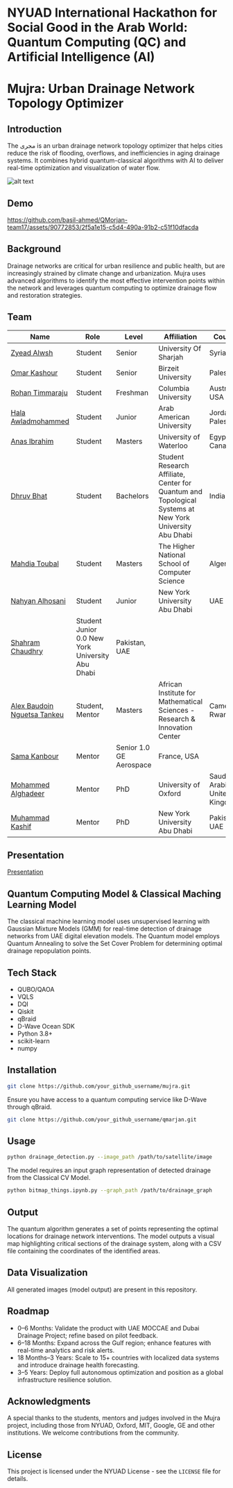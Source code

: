 # NYUAD International Hackathon for Social Good in the Arab World: Quantum Computing (QC) and Artificial Intelligence (AI)

# Mujra: Urban Drainage Network Topology Optimizer

## Introduction
The مجرى is an urban drainage network topology optimizer that helps cities reduce the risk of flooding, overflows, and inefficiencies in aging drainage systems. It combines hybrid quantum-classical algorithms with AI to deliver real-time optimization and visualization of water flow.

![alt text](https://ars.els-cdn.com/content/image/1-s2.0-S0043135421010976-gr3_lrg.jpg)


## Demo
https://github.com/basil-ahmed/QMorjan-team17/assets/90772853/2f5a1e15-c5d4-490a-91b2-c51f10dfacda


## Background

Drainage networks are critical for urban resilience and public health, but are increasingly strained by climate change and urbanization. Mujra uses advanced algorithms to identify the most effective intervention points within the network and leverages quantum computing to optimize drainage flow and restoration strategies.


## Team

| Name  | Role | Level | Affiliation | Country | 
| ------------- | ------------- | ------------- | ------------- | ------------- |
| [Zyead Alwsh](U22106802@sharjah.ac.ae)	| Student	 | Senior |	University Of Sharjah	 | Syria, 	UAE |
| [Omar Kashour](omarkashour45@gmail.com)	| Student	| Senior | 	Birzeit University |	Palestine |
| [Rohan Timmaraju](rt2970@columbia.edu)	| Student	| Freshman | Columbia University |	Australia, USA |
| [Hala Awladmohammed](h.awladmohammed@student.aaup.edu)	|	Student	| Junior |	Arab American University | Jordan, Palestine |
| [Anas Ibrahim](a23ibrah@uwaterloo.ca)	|	Student	|	Masters	|	University of Waterloo | Egypt, Canada |
| [Dhruv Bhat](db4364@nyu.edu)	|	Student	 |	Bachelors	 |	Student Research Affiliate, Center for Quantum and Topological Systems at New York University Abu Dhabi	 |	India |
| [Mahdia Toubal](mahdia.toubal@gmail.com)	|	Student	| Masters	 |	The Higher National School of Computer Science |	Algeria |
| [Nahyan Alhosani](naa506@nyu.edu) | 	Student	 |	Junior | New York University Abu Dhabi |	UAE |
| [Shahram Chaudhry](sc9425@nyu.edu) | 	Student	Junior	0.0	New York University Abu Dhabi | Pakistan, UAE |
| [Alex Baudoin Nguetsa Tankeu](anguetsa@aimsric.org) |	Student, Mentor | Masters	| African Institute for Mathematical Sciences - Research & Innovation Center | Cameroon, Rwanda |
| [Sama Kanbour](samakanbour@gmail.com) | 	Mentor |	Senior	1.0	GE Aerospace  |	France, USA |
| [Mohammed Alghadeer](mohammed.alghadeer@physics.ox.ac.uk)	|	Mentor |	PhD	 | University of Oxford |	Saudi Arabia, United Kingdom |
| [Muhammad Kashif](muhammadkashif038@gmail.com) | Mentor | PhD | New York University Abu Dhabi | Pakistan, UAE |

## Presentation

[Presentation](https://docs.google.com/presentation/d/1QvU6STsqRpExncq30ouulwNxy55LFzJAiTKUcZwIlGQ/edit?slide=id.g120cbbff307_0_0#slide=id.g120cbbff307_0_0)

## Quantum Computing Model & Classical Maching Learning Model

The classical machine learning model uses unsupervised learning with Gaussian Mixture Models (GMM) for real-time detection of drainage networks from UAE digital elevation models. The Quantum model employs Quantum Annealing to solve the Set Cover Problem for determining optimal drainage repopulation points.

## Tech Stack

- QUBO/QAOA
- VQLS
- DQI
- Qiskit
- qBraid
- D-Wave Ocean SDK
- Python 3.8+
- scikit-learn
- numpy


## Installation

```bash
git clone https://github.com/your_github_username/mujra.git
```

Ensure you have access to a quantum computing service like D-Wave through qBraid.

```bash
git clone https://github.com/your_github_username/qmarjan.git
```

## Usage

```bash
python drainage_detection.py --image_path /path/to/satellite/image
```

The model requires an input graph representation of detected drainage from the Classical CV Model.

```bash
python bitmap_things.ipynb.py --graph_path /path/to/drainage_graph
```

## Output

The quantum algorithm generates a set of points representing the optimal locations for drainage network interventions. The model outputs a visual map highlighting critical sections of the drainage system, along with a CSV file containing the coordinates of the identified areas.


## Data Visualization

All generated images (model output) are present in this repository.


## Roadmap

- 0–6 Months: Validate the product with UAE MOCCAE and Dubai Drainage Project; refine based on pilot feedback.
- 6–18 Months: Expand across the Gulf region; enhance features with real-time analytics and risk alerts.
- 18 Months–3 Years: Scale to 15+ countries with localized data systems and introduce drainage health forecasting.
- 3–5 Years: Deploy full autonomous optimization and position as a global infrastructure resilience solution.


## Acknowledgments

A special thanks to the students, mentors and judges involved in the Mujra project, including those from NYUAD, Oxford, MIT, Google, GE and other institutions. We welcome contributions from the community.


## License

This project is licensed under the NYUAD License - see the `LICENSE` file for details.
